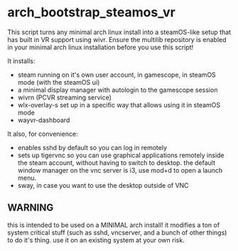 # arch_bootstrap_steamos_vr
This script turns any minimal arch linux install into a steamOS-like setup that has built in VR support using wivr.
Ensure the multilib repository is enabled in your minimal arch linux installation before you use this script!

It installs:

- steam running on it's own user account, in gamescope, in steamOS mode (with the steamOS ui)
- a minimal display manager with autologin to the gamescope session
- wivrn (PCVR streaming service)
- wlx-overlay-s set up in a specific way that allows using it in steamOS mode
- wayvr-dashboard

It also, for convenience:

- enables sshd by default so you can log in remotely
- sets up tigervnc so you can use graphical applications remotely inside the steam account, without having to switch to desktop. the default window manager on the vnc server is i3, use mod+d to open a launch menu.
- sway, in case you want to use the desktop outside of VNC

## WARNING
this is intended to be used on a MINIMAL arch install! it modifies a ton of system critical stuff (such as sshd, vncserver, and a bunch of other things) to do it's thing. use it on an existing system at your own risk.
